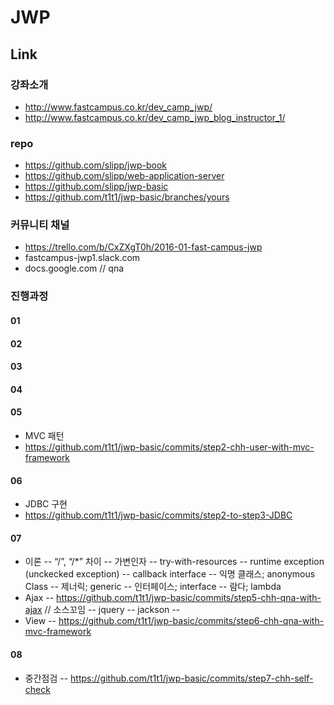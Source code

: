 # JWP

## Link

### 강좌소개
- http://www.fastcampus.co.kr/dev_camp_jwp/
- http://www.fastcampus.co.kr/dev_camp_jwp_blog_instructor_1/

### repo
- https://github.com/slipp/jwp-book
- https://github.com/slipp/web-application-server
- https://github.com/slipp/jwp-basic
- https://github.com/t1t1/jwp-basic/branches/yours

### 커뮤니티 채널
- https://trello.com/b/CxZXgT0h/2016-01-fast-campus-jwp
- fastcampus-jwp1.slack.com
- docs.google.com // qna

### 진행과정

#### 01

#### 02

#### 03

#### 04

#### 05
- MVC 패턴
- https://github.com/t1t1/jwp-basic/commits/step2-chh-user-with-mvc-framework

#### 06
- JDBC 구현
- https://github.com/t1t1/jwp-basic/commits/step2-to-step3-JDBC

#### 07
- 이론
-- “/”, “/*” 차이
-- 가변인자
-- try-with-resources
-- runtime exception (unckecked exception)
-- callback interface
-- 익명 클래스; anonymous Class
-- 제너릭; generic
-- 인터페이스; interface
-- 람다; lambda
- Ajax
-- https://github.com/t1t1/jwp-basic/commits/step5-chh-qna-with-ajax // 소스꼬임
-- jquery
-- jackson
-- 
- View
-- https://github.com/t1t1/jwp-basic/commits/step6-chh-qna-with-mvc-framework

#### 08
- 중간점검
-- https://github.com/t1t1/jwp-basic/commits/step7-chh-self-check